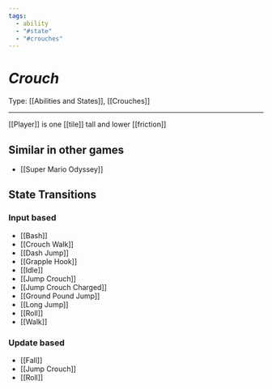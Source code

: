 ```yaml
---
tags:
  - ability
  - "#state"
  - "#crouches"
---
```

# _Crouch_

Type: [[Abilities and States]], [[Crouches]]

----


[[Player]] is one [[tile]] tall and lower [[friction]]


## Similar in other games

* [[Super Mario Odyssey]]


## State Transitions

### Input based

* [[Bash]]
* [[Crouch Walk]]
* [[Dash Jump]]
* [[Grapple Hook]]
* [[Idle]]
* [[Jump Crouch]]
* [[Jump Crouch Charged]]
* [[Ground Pound Jump]]
* [[Long Jump]]
* [[Roll]]
* [[Walk]]


### Update based

* [[Fall]]
* [[Jump Crouch]]
* [[Roll]]